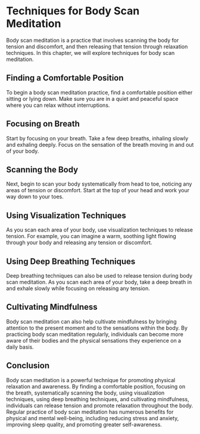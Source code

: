 Techniques for Body Scan Meditation
====================================================================

Body scan meditation is a practice that involves scanning the body for tension and discomfort, and then releasing that tension through relaxation techniques. In this chapter, we will explore techniques for body scan meditation.

Finding a Comfortable Position
------------------------------

To begin a body scan meditation practice, find a comfortable position either sitting or lying down. Make sure you are in a quiet and peaceful space where you can relax without interruptions.

Focusing on Breath
------------------

Start by focusing on your breath. Take a few deep breaths, inhaling slowly and exhaling deeply. Focus on the sensation of the breath moving in and out of your body.

Scanning the Body
-----------------

Next, begin to scan your body systematically from head to toe, noticing any areas of tension or discomfort. Start at the top of your head and work your way down to your toes.

Using Visualization Techniques
------------------------------

As you scan each area of your body, use visualization techniques to release tension. For example, you can imagine a warm, soothing light flowing through your body and releasing any tension or discomfort.

Using Deep Breathing Techniques
-------------------------------

Deep breathing techniques can also be used to release tension during body scan meditation. As you scan each area of your body, take a deep breath in and exhale slowly while focusing on releasing any tension.

Cultivating Mindfulness
-----------------------

Body scan meditation can also help cultivate mindfulness by bringing attention to the present moment and to the sensations within the body. By practicing body scan meditation regularly, individuals can become more aware of their bodies and the physical sensations they experience on a daily basis.

Conclusion
----------

Body scan meditation is a powerful technique for promoting physical relaxation and awareness. By finding a comfortable position, focusing on the breath, systematically scanning the body, using visualization techniques, using deep breathing techniques, and cultivating mindfulness, individuals can release tension and promote relaxation throughout the body. Regular practice of body scan meditation has numerous benefits for physical and mental well-being, including reducing stress and anxiety, improving sleep quality, and promoting greater self-awareness.


